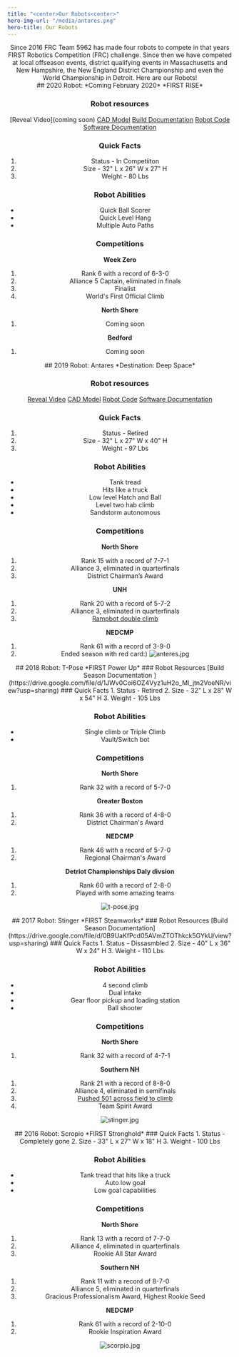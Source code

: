 ```yaml
---
title: "<center>Our Robots<center>"
hero-img-url: "/media/antares.png"
hero-title: Our Robots
---
```


<center>Since 2016 FRC Team 5962 has made four robots to compete in that years FIRST Robotics Competition (FRC) challenge. Since then we have competed at local offseason events, district qualifying events in Massachusetts and New Hampshire, the New England District Championship and even the World Championship in Detroit. Here are our Robots!
<div class="divider"></div>
## 2020 Robot: *Coming February 2020*
*FIRST RISE*

### Robot resources
[Reveal Video](coming soon)
[CAD Model](https://cad.onshape.com/documents/68dce85548079dfad7b1e80a/w/d899c5a6dee52c5114aab0c1/e/62d8292272560235852fb71f)
[Build Documentation](https://drive.google.com/drive/folders/1CnV7eAEW24l4gZKWawwlTPhfJns1DySC?usp=sharing)
[Robot Code](https://github.com/perSEVERE-5962/robotCode)
[Software Documentation ](https://drive.google.com/open?id=100TK3qDJXTKX6wWa_DoFICc5gKBVCUSh)
### Quick Facts
1. Status - In Competiiton
2. Size - 32" L x 26" W x 27" H
3. Weight - 80 Lbs 

### Robot Abilities
* Quick Ball Scorer
* Quick Level Hang
* Multiple Auto Paths

### Competitions
**Week Zero**
1. Rank 6 with a record of 6-3-0
2. Alliance 5 Captain, eliminated in finals
3. Finalist
4. World's First Official Climb

**North Shore**
1. Coming soon

**Bedford**
1. Coming soon
<div class="divider"></div>
## 2019 Robot: Antares
*Destination: Deep Space*

### Robot resources
[Reveal Video](https://www.youtube.com/watch?v=26EiVH5yALo)
[CAD Model](https://cad.onshape.com/documents/6ddadaa1401b09b0db981197/w/9b4cabd8c16b3040e3490b17/e/161b1cd32036719df984757d)
[Robot Code](https://github.com/perSEVERE-5962/robotCode)
[Software Documentation ](https://docs.google.com/document/d/1WgOHF0AnV8vpATgtXjAYOdAPVupjYB3YqCQq-tk4akU/edit#heading=h.w260rrutxnba)

### Quick Facts
1. Status - Retired
2. Size - 32" L x 27" W x 40" H
3. Weight - 97 Lbs 

### Robot Abilities
* Tank tread
* Hits like a truck
* Low level Hatch and Ball
* Level two hab climb
* Sandstorm autonomous

### Competitions
**North Shore**
1. Rank 15 with a record of 7-7-1
2. Alliance 3, eliminated in quarterfinals
3. District Chairman’s Award

**UNH**
1. Rank 20 with a record of 5-7-2
2. Alliance 3, eliminated in quarterfinals
3. [Rampbot double climb](https://www.youtube.com/watch?time_continue=6&v=XmqTzBPbCpA)

**NEDCMP**
1. Rank 61 with a record of 3-9-0
2. Ended season with red card:)
![anteres.jpg](/uploads/anteres.jpg)
<div class="divider"></div>
## 2018 Robot: T-Pose
*FIRST Power Up*
### Robot Resources
[Build Season Documentation ](https://drive.google.com/file/d/1JWv0Coi6OZ4Vyz1uH2o_Ml_jtn2VoeNR/view?usp=sharing)
### Quick Facts
1. Status - Retired
2. Size - 32" L x 28" W x 54" H
3. Weight - 105 Lbs 

### Robot Abilities
* Single climb or Triple Climb
* Vault/Switch bot

### Competitions
**North Shore**
1. Rank 32 with a record of 5-7-0

**Greater Boston**
1. Rank 36 with a record of 4-8-0
2. District Chairman's Award

**NEDCMP**
1. Rank 46 with a record of 5-7-0
2. Regional Chairman's Award

**Detriot Championships Daly divsion**
1. Rank 60 with a record of 2-8-0
2. Played with some amazing teams

![t-pose.jpg](/uploads/t-pose.jpg)
<div class="divider"></div>
## 2017 Robot: Stinger
*FIRST Steamworks*
### Robot Resources
[Build Season Documentation](https://drive.google.com/file/d/0B9UaKfPcd05AVmZTOThkck5GYkU/view?usp=sharing)
### Quick Facts
1. Status - Dissasmbled
2. Size - 40" L x 36" W x 24" H
3. Weight - 110 Lbs 

### Robot Abilities
* 4 second climb
* Dual intake
* Gear floor pickup and loading station
* Ball shooter

### Competitions
**North Shore**
1. Rank 32 with a record of 4-7-1

**Southern NH**
1. Rank 21 with a record of 8-8-0
2. Alliance 4, eliminated in semifinals
3. [Pushed 501 across field to climb](https://youtu.be/xfDVFkwuVYw)
4. Team Spirit Award

![stinger.jpg](/uploads/stinger.jpg) 
<div class="divider"></div>
## 2016 Robot: Scropio
*FIRST Stronghold*
### Quick Facts
1. Status - Completely gone
2. Size - 33" L x 27" W x 18" H
3. Weight - 100 Lbs 

### Robot Abilities
* Tank tread that hits like a truck
* Auto low goal
* Low goal capabilities

### Competitions
**North Shore**
1. Rank 13 with a record of 7-7-0 
2. Alliance 4, eliminated in quarterfinals
3. Rookie All Star Award

**Southern NH**
1. Rank 11 with a record of 8-7-0
2. Alliance 5, eliminated in quarterfinals
3. Gracious Professionalism Award, Highest Rookie Seed

**NEDCMP**
1. Rank 61 with a record of 2-10-0 
2. Rookie Inspiration Award

![scorpio.jpg](/uploads/scorpio.jpg)<center>


